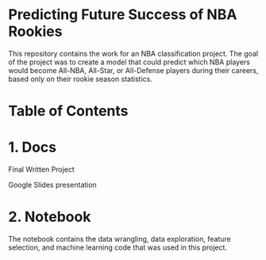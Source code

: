 # Predicting Future Success of NBA Rookies

This repository contains the work for an NBA classification project. The goal of the project was to create a model that could predict which NBA players would become All-NBA, All-Star, or All-Defense players during their careers, based only on their rookie season statistics. 

# Table of Contents
  
# 1. Docs
       
   Final Written Project
        
   Google Slides presentation
   
# 2. Notebook
   The notebook contains the data wrangling, data exploration, feature selection, and machine learning code that was used in this project. 
   
   
     
   
